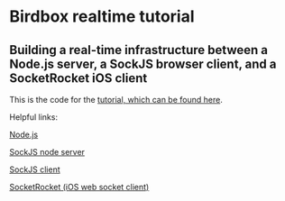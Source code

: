 # Birdbox realtime tutorial #
## Building a real-time infrastructure between a Node.js server, a SockJS browser client, and a SocketRocket iOS client ##

This is the code for the [tutorial, which can be found here](http://blog.birdbox.com).

Helpful links:

[Node.js](http://www.nodejs.org)

[SockJS node server](https://github.com/sockjs/sockjs-node)

[SockJS client](https://github.com/sockjs/sockjs-client)

[SocketRocket (iOS web socket client)](https://github.com/square/SocketRocket)

